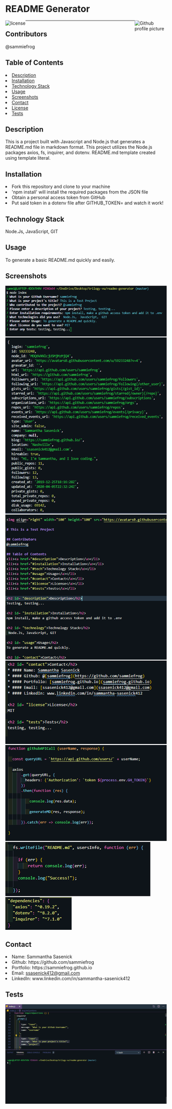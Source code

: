 # README Generator
<img align="left" src="https://img.shields.io/badge/License-MIT-green" alt="license">
<img align="right" width="100" height="100" src="https://avatars0.githubusercontent.com/u/59233248?v=4" alt="Github profile picture"><hr>
  
## Contributors
@sammiefrog
    
## Table of Contents
<li><a href="#description">Description</a></li>  
<li><a href="#installation">Installation</a></li> 
<li><a href="#tech">Technology Stack</a></li> 
<li><a href="#usage">Usage</a></li> 
<li><a href="#screenshots">Screenshots</a></li> 
<li><a href="#contact">Contact</a></li> 
<li><a href="#license">License</a></li> 
<li><a href="#tests">Tests</a></li> 
  
<h2 id= "description">Description</h2>
This is a project built with Javascript and Node.js that generates a README.md file in markdown format. This project utilizes the Node.js packages axios, fs, inquirer, and dotenv. README.md template created using template literal.
  
<h2 id= "installation">Installation</h2>
<li>Fork this repository and clone to your machine  </li> 
<li>'npm install' will install the required packages from the JSON file</li> 
<li>Obtain a personal access token from GitHub  </li> 
<li>Put said token in a dotenv file after GITHUB_TOKEN= and watch it work!</li> 
    
<h2 id= "technology">Technology Stack</h2>
 Node.Js, JavaScript, GIT
  
<h2 id= "usage">Usage</h2>
To generate a basic README.md quickly and easily.

<h2 id= "screenshots">Screenshots</h2>
<img src="images/project-test-1.png" alt="screenshot of app">
<img src="images/project-test-2.png" alt="screenshot of app">
<img src="images/project-test-3.png" alt="screenshot of app">
<img src="images/project-test-4.png" alt="screenshot of app">
<img src="images/project-test-5.png" alt="screenshot of app">
<img src="images/project-test-6.png" alt="screenshot of app">
<img src="images/project-test-7.png" alt="screenshot of app">
  
<h2 id= "contact">Contact</h2>
<li>Name: Sammantha Sasenick</li> 
<li>Github: https://github.com/sammiefrog </li> 
<li>Portfolio: https://sammiefrog.github.io </li>
<li>Email: <a href="mailto:ssasenick412@gmail.com" target="_blank">ssasenick412@gmail.com</a></li> 
<li>LinkedIn: www.linkedin.com/in/sammantha-sasenick412</li> 
    
<h2 id= "tests">Tests</h2>
<img src="images/test-app.gif" alt="gif of working app">
